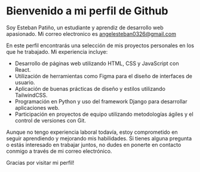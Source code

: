 # Bienvenido a mi perfil de Github

Soy Esteban Patiño, un estudiante y aprendiz de desarrollo web apasionado. Mi correo electronico es angelesteban0326@gmail.com

En este perfil encontrarás una selección de mis proyectos personales en los que he trabajado. Mi experiencia incluye:

- Desarrollo de páginas web utilizando HTML, CSS y JavaScript con React.
- Utilización de herramientas como Figma para el diseño de interfaces de usuario.
- Aplicación de buenas prácticas de diseño y estilos utilizando TailwindCSS.
- Programación en Python y uso del framework Django para desarrollar aplicaciones web.
- Participación en proyectos de equipo utilizando metodologías ágiles y el control de versiones con Git.

Aunque no tengo experiencia laboral todavía, estoy comprometido en seguir aprendiendo y mejorando mis habilidades. Si tienes alguna pregunta o estás interesado en trabajar juntos, no dudes en ponerte en contacto conmigo a través de mi correo electrónico.

Gracias por visitar mi perfil!
